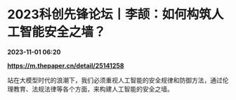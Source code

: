 # 2023科创先锋论坛丨李颉：如何构筑人工智能安全之墙？

**2023-11-01 06:20**

**https://m.thepaper.cn/detail/25141258**

站在大模型时代的浪潮下，我们必须重视人工智能的安全规律和防御方法，通过伦理教育、法规法律等各个方面，来构建人工智能的安全之墙。